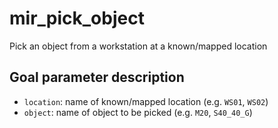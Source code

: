 # mir_pick_object

Pick an object from a workstation at a known/mapped location

## Goal parameter description

- `location`: name of known/mapped location (e.g. `WS01`, `WS02`)
- `object`: name of object to be picked (e.g. `M20`, `S40_40_G`)
